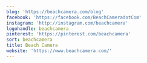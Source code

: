 ```yaml
---
blog: 'https://beachcamera.com/blog'
facebook: 'https://facebook.com/BeachCameradotCom'
instagram: 'http://instagram.com/beachcamera'
logohandle: beachcamera
pinterest: 'https://pinterest.com/beachcamera'
sort: beachcamera
title: Beach Camera
website: 'https://www.beachcamera.com/'
---
```

